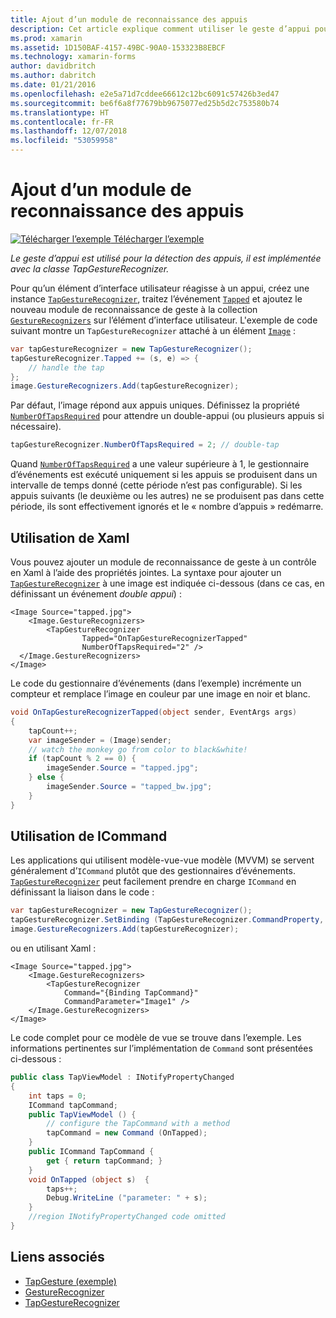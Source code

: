 ```yaml
---
title: Ajout d’un module de reconnaissance des appuis
description: Cet article explique comment utiliser le geste d’appui pour la détection des appuis dans une application Xamarin.Forms. La détection des appuis est implémentée avec la classe TapGestureRecognizer.
ms.prod: xamarin
ms.assetid: 1D150BAF-4157-49BC-90A0-153323B8EBCF
ms.technology: xamarin-forms
author: davidbritch
ms.author: dabritch
ms.date: 01/21/2016
ms.openlocfilehash: e2e5a71d7cddee66612c12bc6091c57426b3ed47
ms.sourcegitcommit: be6f6a8f77679bb9675077ed25b5d2c753580b74
ms.translationtype: HT
ms.contentlocale: fr-FR
ms.lasthandoff: 12/07/2018
ms.locfileid: "53059958"
---
```

# <a name="adding-a-tap-gesture-recognizer"></a>Ajout d’un module de reconnaissance des appuis

[![Télécharger l’exemple](~/media/shared/download.png) Télécharger l’exemple](https://developer.xamarin.com/samples/xamarin-forms/WorkingWithGestures/TapGesture/)

_Le geste d’appui est utilisé pour la détection des appuis, il est implémentée avec la classe TapGestureRecognizer._

Pour qu’un élément d’interface utilisateur réagisse à un appui, créez une instance [`TapGestureRecognizer`](xref:Xamarin.Forms.TapGestureRecognizer), traitez l’événement [`Tapped`](xref:Xamarin.Forms.TapGestureRecognizer.Tapped) et ajoutez le nouveau module de reconnaissance de geste à la collection [`GestureRecognizers`](xref:Xamarin.Forms.View.GestureRecognizers) sur l’élément d’interface utilisateur. L'exemple de code suivant montre un `TapGestureRecognizer` attaché à un élément [`Image`](xref:Xamarin.Forms.Image) :

```csharp
var tapGestureRecognizer = new TapGestureRecognizer();
tapGestureRecognizer.Tapped += (s, e) => {
    // handle the tap
};
image.GestureRecognizers.Add(tapGestureRecognizer);
```

Par défaut, l’image répond aux appuis uniques. Définissez la propriété [`NumberOfTapsRequired`](xref:Xamarin.Forms.TapGestureRecognizer.NumberOfTapsRequired) pour attendre un double-appui (ou plusieurs appuis si nécessaire).

```csharp
tapGestureRecognizer.NumberOfTapsRequired = 2; // double-tap
```

Quand [`NumberOfTapsRequired`](xref:Xamarin.Forms.TapGestureRecognizer.NumberOfTapsRequired) a une valeur supérieure à 1, le gestionnaire d’événements est exécuté uniquement si les appuis se produisent dans un intervalle de temps donné (cette période n’est pas configurable). Si les appuis suivants (le deuxième ou les autres) ne se produisent pas dans cette période, ils sont effectivement ignorés et le « nombre d’appuis » redémarre.

<a name="Using_Xaml" />

## <a name="using-xaml"></a>Utilisation de Xaml

Vous pouvez ajouter un module de reconnaissance de geste à un contrôle en Xaml à l’aide des propriétés jointes. La syntaxe pour ajouter un [`TapGestureRecognizer`](xref:Xamarin.Forms.TapGestureRecognizer) à une image est indiquée ci-dessous (dans ce cas, en définissant un événement *double appui*) :

```xaml
<Image Source="tapped.jpg">
    <Image.GestureRecognizers>
        <TapGestureRecognizer
                Tapped="OnTapGestureRecognizerTapped"
                NumberOfTapsRequired="2" />
  </Image.GestureRecognizers>
</Image>
```

Le code du gestionnaire d’événements (dans l’exemple) incrémente un compteur et remplace l’image en couleur par une image en noir et blanc.

```csharp
void OnTapGestureRecognizerTapped(object sender, EventArgs args)
{
    tapCount++;
    var imageSender = (Image)sender;
    // watch the monkey go from color to black&white!
    if (tapCount % 2 == 0) {
        imageSender.Source = "tapped.jpg";
    } else {
        imageSender.Source = "tapped_bw.jpg";
    }
}
```

## <a name="using-icommand"></a>Utilisation de ICommand

Les applications qui utilisent modèle-vue-vue modèle (MVVM) se servent généralement d’`ICommand` plutôt que des gestionnaires d’événements. [`TapGestureRecognizer`](xref:Xamarin.Forms.TapGestureRecognizer) peut facilement prendre en charge `ICommand` en définissant la liaison dans le code :

```csharp
var tapGestureRecognizer = new TapGestureRecognizer();
tapGestureRecognizer.SetBinding (TapGestureRecognizer.CommandProperty, "TapCommand");
image.GestureRecognizers.Add(tapGestureRecognizer);
```

ou en utilisant Xaml :

```xaml
<Image Source="tapped.jpg">
    <Image.GestureRecognizers>
        <TapGestureRecognizer
            Command="{Binding TapCommand}"
            CommandParameter="Image1" />
    </Image.GestureRecognizers>
</Image>
```

Le code complet pour ce modèle de vue se trouve dans l’exemple. Les informations pertinentes sur l’implémentation de `Command` sont présentées ci-dessous :

```csharp
public class TapViewModel : INotifyPropertyChanged
{
    int taps = 0;
    ICommand tapCommand;
    public TapViewModel () {
        // configure the TapCommand with a method
        tapCommand = new Command (OnTapped);
    }
    public ICommand TapCommand {
        get { return tapCommand; }
    }
    void OnTapped (object s)  {
        taps++;
        Debug.WriteLine ("parameter: " + s);
    }
    //region INotifyPropertyChanged code omitted
}
```


## <a name="related-links"></a>Liens associés

- [TapGesture (exemple)](https://developer.xamarin.com/samples/xamarin-forms/WorkingWithGestures/TapGesture/)
- [GestureRecognizer](xref:Xamarin.Forms.GestureRecognizer)
- [TapGestureRecognizer](xref:Xamarin.Forms.TapGestureRecognizer)
